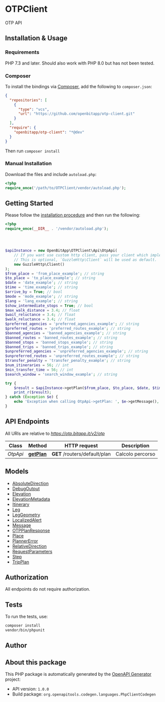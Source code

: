 # OTPClient

OTP API


## Installation & Usage

### Requirements

PHP 7.3 and later.
Should also work with PHP 8.0 but has not been tested.

### Composer

To install the bindings via [Composer](https://getcomposer.org/), add the following to `composer.json`:

```json
{
  "repositories": [
    {
      "type": "vcs",
      "url": "https://github.com/openbitapp/otp-client.git"
    }
  ],
  "require": {
    "openbitapp/otp-client": "*@dev"
  }
}
```

Then run `composer install`

### Manual Installation

Download the files and include `autoload.php`:

```php
<?php
require_once('/path/to/OTPClient/vendor/autoload.php');
```

## Getting Started

Please follow the [installation procedure](#installation--usage) and then run the following:

```php
<?php
require_once(__DIR__ . '/vendor/autoload.php');




$apiInstance = new OpenBitApp\OTPClient\Api\OtpApi(
    // If you want use custom http client, pass your client which implements `GuzzleHttp\ClientInterface`.
    // This is optional, `GuzzleHttp\Client` will be used as default.
    new GuzzleHttp\Client()
);
$from_place = 'from_place_example'; // string
$to_place = 'to_place_example'; // string
$date = 'date_example'; // string
$time = 'time_example'; // string
$arrive_by = True; // bool
$mode = 'mode_example'; // string
$lang = 'lang_example'; // string
$show_intermediate_stops = True; // bool
$max_walk_distance = 3.4; // float
$wait_reluctance = 3.4; // float
$walk_reluctance = 3.4; // float
$preferred_agencies = 'preferred_agencies_example'; // string
$preferred_routes = 'preferred_routes_example'; // string
$banned_agencies = 'banned_agencies_example'; // string
$banned_routes = 'banned_routes_example'; // string
$banned_stops = 'banned_stops_example'; // string
$banned_trips = 'banned_trips_example'; // string
$unpreferred_agencies = 'unpreferred_agencies_example'; // string
$unpreferred_routes = 'unpreferred_routes_example'; // string
$transfer_penalty = 'transfer_penalty_example'; // string
$num_itineraries = 56; // int
$min_transfer_time = 56; // int
$search_window = 'search_window_example'; // string

try {
    $result = $apiInstance->getPlan($from_place, $to_place, $date, $time, $arrive_by, $mode, $lang, $show_intermediate_stops, $max_walk_distance, $wait_reluctance, $walk_reluctance, $preferred_agencies, $preferred_routes, $banned_agencies, $banned_routes, $banned_stops, $banned_trips, $unpreferred_agencies, $unpreferred_routes, $transfer_penalty, $num_itineraries, $min_transfer_time, $search_window);
    print_r($result);
} catch (Exception $e) {
    echo 'Exception when calling OtpApi->getPlan: ', $e->getMessage(), PHP_EOL;
}

```

## API Endpoints

All URIs are relative to *https://otp.bitapp.it/v2/otp*

Class | Method | HTTP request | Description
------------ | ------------- | ------------- | -------------
*OtpApi* | [**getPlan**](docs/Api/OtpApi.md#getplan) | **GET** /routers/default/plan | Calcolo percorso

## Models

- [AbsoluteDirection](docs/Model/AbsoluteDirection.md)
- [DebugOutput](docs/Model/DebugOutput.md)
- [Elevation](docs/Model/Elevation.md)
- [ElevationMetadata](docs/Model/ElevationMetadata.md)
- [Itinerary](docs/Model/Itinerary.md)
- [Leg](docs/Model/Leg.md)
- [LegGeometry](docs/Model/LegGeometry.md)
- [LocalizedAlert](docs/Model/LocalizedAlert.md)
- [Message](docs/Model/Message.md)
- [OTPPlanResponse](docs/Model/OTPPlanResponse.md)
- [Place](docs/Model/Place.md)
- [PlannerError](docs/Model/PlannerError.md)
- [RelativeDirection](docs/Model/RelativeDirection.md)
- [RequestParameters](docs/Model/RequestParameters.md)
- [Step](docs/Model/Step.md)
- [TripPlan](docs/Model/TripPlan.md)

## Authorization
All endpoints do not require authorization.
## Tests

To run the tests, use:

```bash
composer install
vendor/bin/phpunit
```

## Author



## About this package

This PHP package is automatically generated by the [OpenAPI Generator](https://openapi-generator.tech) project:

- API version: `1.0.0`
- Build package: `org.openapitools.codegen.languages.PhpClientCodegen`
